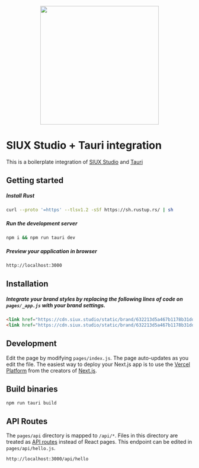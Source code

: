 <p align="center">
  <a href="https://siux.studio">
    <picture>
      <source media="(prefers-color-scheme: dark)" srcset="https://i.imgur.com/WupINxY.png">
      <img src="https://i.imgur.com/CLmAowE.png#gh-light-mode-only" width="320">
    </picture>
  </a>
</p>

# SIUX Studio + Tauri integration
This is a boilerplate integration of [SIUX Studio](https://siux.studio) and [Tauri](https://tauri.app/)


## Getting started

##### Install Rust
```bash
curl --proto '=https' --tlsv1.2 -sSf https://sh.rustup.rs/ | sh
```

##### Run the development server
```bash
npm i && npm run tauri dev
```

##### Preview your application in browser

```bash
http://localhost:3000
```


## Installation

##### Integrate your brand styles by replacing the following lines of code on `pages/_app.js` with your brand settings.

```html
<link href="https://cdn.siux.studio/static/brand/632213d5a467b1178b31dde0/latest/siux.main.css" type="text/css" rel="stylesheet">
<link href="https://cdn.siux.studio/static/brand/632213d5a467b1178b31dde0/latest/siux.main.responsive.css" type="text/css" rel="stylesheet">
```

## Development

Edit the page by modifying `pages/index.js`. The page auto-updates as you edit the file. The easiest way to deploy your Next.js app is to use the [Vercel Platform](https://vercel.com/) from the creators of [Next.js](https://nextjs.org/).

## Build binaries
```bash
npm run tauri build
```


## API Routes

The `pages/api` directory is mapped to `/api/*`. Files in this directory are treated as [API routes](https://nextjs.org/docs/api-routes/introduction) instead of React pages. This endpoint can be edited in `pages/api/hello.js`.

```bash
http://localhost:3000/api/hello
```